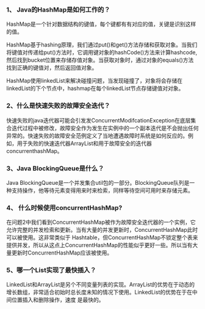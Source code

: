 ###  1、 Java的HashMap是如何工作的？

HashMap是一个针对数据结构的键值，每个键都有有对应的值，关键是识别这样的值。

HashMap基于hashing原理，我们通过put()和get()方法存储和获取对象。当我们将键值对传递给put()方法时，它调用键对象的hashCode()方法来计算hashcode,然后找到bucket位置来存储存值对象。当获取对象时，通过对象的equals()方法找到正确的键值对，然后返回值对象。

HashMap使用linkedList来解决碰撞问题，当发现碰撞了，对象将会存储在linkedList的下个节点中，hashmap在每个linkedList节点存储键值对对象。

### 2、什么是快速失败的故障安全迭代？

快速失败的java迭代器可能会引发发ConcurrentModifcationException在底层集合迭代过程中被修改，故障安全作为发生在实例中的一个副本迭代是不会抛出任何异常的。快速失败的故障安全范例定义了当地遭遇故障时系统是如何反应的。例如，用于失败的快速迭代器ArrayList和用于故障安全的迭代器concurrenthashMap。

### 3、Java BlockingQueue是什么？

Java BlockingQueue是一个并发集合util包的一部分。BlockingQueue队列是一种支持操作，他等待元素变得用来时来检索，同样等待空间可用时来存储元素。

### 4、 什么时候使用concurrentHashMap?

在问题2中我们看到ConcurrentHashMap被作为故障安全迭代器的一个实例，它允许完整的并发检索和更新。当有大量的并发更新时，ConcurrentHashMap此时可以被使用。这非常类似于
Hashtable，但ConcurrentHashMap不锁定整个表来提供并发，所以从这点上ConcurrentHashMap的性能似乎更好一些。所以当有大量更新时ConcurrentHashMap应该被使用。

### 5、哪一个List实现了最快插入？

LinkedList和ArrayList是另个不同变量列表的实现。ArrayList的优势在于动态的增长数组，非常适合初始时总长度未知的情况下使用。LinkedList的优势在于在中间位置插入和删除操作，速度
是最快的。